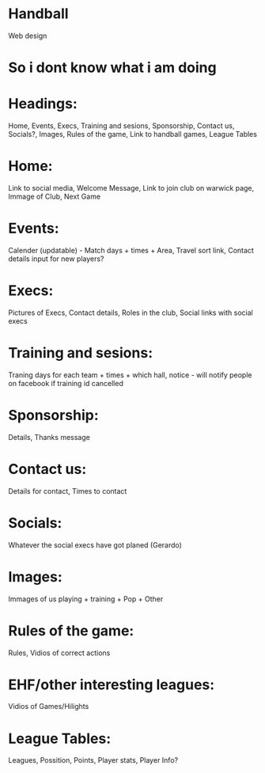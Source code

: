 # Handball
Web design
# So i dont know what i am doing

# Headings:
Home, Events, Execs, Training and sesions, Sponsorship, Contact us, Socials?, Images, Rules of the game, Link to handball games, League Tables
# Home:
Link to social media, Welcome Message, Link to join club on warwick page, Immage of Club, Next Game
# Events:
Calender (updatable) - Match days + times + Area, Travel sort link, Contact details input for new players?
# Execs:
Pictures of Execs, Contact details, Roles in the club, Social links with social execs
# Training and sesions:
Traning days for each team + times + which hall, notice - will notify people on facebook if training id cancelled
# Sponsorship:
Details, Thanks message
# Contact us:
Details for contact, Times to contact
# Socials:
Whatever the social execs have got planed (Gerardo)
# Images:
Immages of us playing + training + Pop + Other
# Rules of the game:
Rules, Vidios of correct actions
# EHF/other interesting leagues:
Vidios of Games/Hilights
# League Tables:
Leagues, Possition, Points, Player stats, Player Info?
